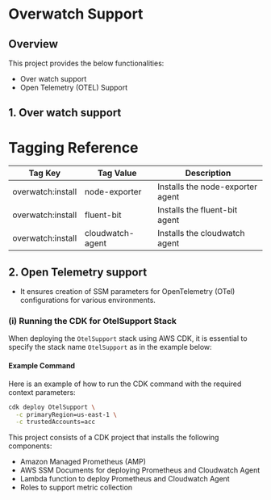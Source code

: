 # Overwatch Support

## Overview

This project provides the below functionalities:
- Over watch support
- Open Telemetry (OTEL) Support

## 1. Over watch support
# Tagging Reference
| Tag Key | Tag Value     | Description                      |
| --- |---------------|----------------------------------|
| overwatch:install| node-exporter | Installs the node-exporter agent |
| overwatch:install| fluent-bit    | Installs the fluent-bit agent    |
| overwatch:install| cloudwatch-agent| Installs the cloudwatch agent  |
## 2. Open Telemetry support
- It ensures creation of SSM parameters for OpenTelemetry (OTel) configurations for various environments.

### (i) Running the CDK for OtelSupport Stack
When deploying the `OtelSupport` stack using AWS CDK, it is essential to specify the stack name `OtelSupport` as in the example below:

#### Example Command

Here is an example of how to run the CDK command with the required context parameters:

```sh
cdk deploy OtelSupport \
  -c primaryRegion=us-east-1 \
  -c trustedAccounts=acc 
```

This project consists of a CDK project that installs the following components:

- Amazon Managed Prometheus (AMP)
- AWS SSM Documents for deploying Prometheus and Cloudwatch Agent
- Lambda function to deploy Prometheus and Cloudwatch Agent
- Roles to support metric collection

